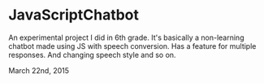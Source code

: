 # JavaScriptChatbot
An experimental project I did in 6th grade. It's basically a non-learning chatbot made using JS with speech conversion. 
Has a feature for multiple responses.
And changing speech style and so on.

March 22nd, 2015
